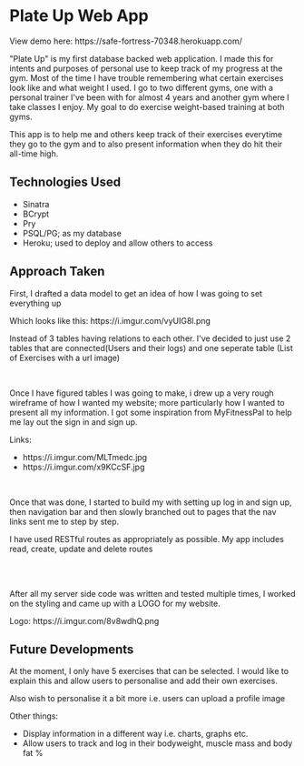 <h1>Plate Up Web App</h1>
View demo here: https://safe-fortress-70348.herokuapp.com/
<p>"Plate Up" is my first database backed web application. I made this for intents and purposes of personal use to keep track of my progress at the gym. Most of the time I have trouble remembering what certain exercises look like and what weight I used. I go to two different gyms, one with a personal trainer I've been with for almost 4 years and another gym where I take classes I enjoy. My goal to do exercise weight-based training at both gyms. </p>
<p> This app is to help me and others keep track of their exercises everytime they go to the gym and to also present information when they do hit their all-time high. </p>

<h2>Technologies Used</h2>
<ul>
  <li>Sinatra</li>
  <li>BCrypt</li>
  <li>Pry</li>
  <li>PSQL/PG; as my database</li>
  <li>Heroku; used to deploy and allow others to access</li>
</ul>

<h2>Approach Taken</h2>
<p>First, I drafted a data model to get an idea of how I was going to set everything up</p> 
<p>Which looks like this: https://i.imgur.com/vyUIG8l.png</p>
<p>Instead of 3 tables having relations to each other. I've decided to just use 2 tables that are connected(Users and their logs) and one seperate table (List of Exercises with a url image)</p>
<br>
<p>Once I have figured tables I was going to make, i drew up a very rough wireframe of how I wanted my website; more particularly how I wanted to present all my information. I got some inspiration from MyFitnessPal to help me lay out the sign in and sign up.</p>
<p>Links:</p>
<ul> 
  <li>https://i.imgur.com/MLTmedc.jpg</li>
  <li>https://i.imgur.com/x9KCcSF.jpg </li>
 </ul>

<br>
<p>Once that was done, I started to build my with setting up log in and sign up, then navigation bar and then slowly branched out to pages that the nav links sent me to step by step.</p>
<p>I have used RESTful routes as appropriately as possible. My app includes read, create, update and delete routes</p>
<br>
<br>
<p>After all my server side code was written and tested multiple times, I worked on the styling and came up with a LOGO for my website.</p>
<p>Logo: https://i.imgur.com/8v8wdhQ.png </p>

<h2>Future Developments</h2>
<p> At the moment, I only have 5 exercises that can be selected. I would like to explain this and allow users to personalise and add their own exercises.</p> 
<p>Also wish to personalise it a bit more i.e. users can upload a profile image</p>
<p>Other things: </p>
<ul>
  <li>Display information in a different way i.e. charts, graphs etc.</li>
  <li>Allow users to track and log in their bodyweight, muscle mass and body fat %</li>
</ul>



